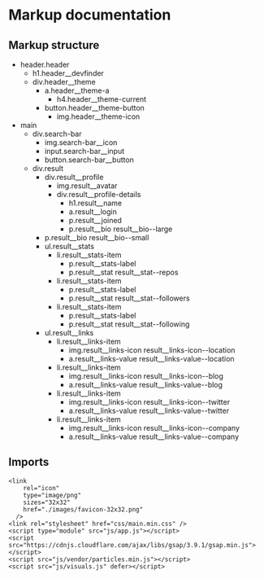 # Markup documentation

## Markup structure

- header.header
  - h1.header\_\_devfinder
  - div.header\_\_theme
    - a.header\_\_theme-a
      - h4.header\_\_theme-current
    - button.header\_\_theme-button
      - img.header\_\_theme-icon
- main
  - div.search-bar
    - img.search-bar\_\_icon
    - input.search-bar\_\_input
    - button.search-bar\_\_button
  - div.result
    - div.result\_\_profile
      - img.result\_\_avatar
      - div.result\_\_profile-details
        - h1.result\_\_name
        - a.result\_\_login
        - p.result\_\_joined
        - p.result\_\_bio result\_\_bio--large
    - p.result\_\_bio result\_\_bio--small
    - ul.result\_\_stats
      - li.result\_\_stats-item
        - p.result\_\_stats-label
        - p.result\_\_stat result\_\_stat--repos
      - li.result\_\_stats-item
        - p.result\_\_stats-label
        - p.result\_\_stat result\_\_stat--followers
      - li.result\_\_stats-item
        - p.result\_\_stats-label
        - p.result\_\_stat result\_\_stat--following
    - ul.result\_\_links
      - li.result\_\_links-item
        - img.result\_\_links-icon result\_\_links-icon--location
        - a.result\_\_links-value result\_\_links-value--location
      - li.result\_\_links-item
        - img.result\_\_links-icon result\_\_links-icon--blog
        - a.result\_\_links-value result\_\_links-value--blog
      - li.result\_\_links-item
        - img.result\_\_links-icon result\_\_links-icon--twitter
        - a.result\_\_links-value result\_\_links-value--twitter
      - li.result\_\_links-item
        - img.result\_\_links-icon result\_\_links-icon--company
        - a.result\_\_links-value result\_\_links-value--company

## Imports

```
<link
    rel="icon"
    type="image/png"
    sizes="32x32"
    href="./images/favicon-32x32.png"
  />
<link rel="stylesheet" href="css/main.min.css" />
<script type="module" src="js/app.js"></script>
<script src="https://cdnjs.cloudflare.com/ajax/libs/gsap/3.9.1/gsap.min.js"></script>
<script src="js/vendor/particles.min.js"></script>
<script src="js/visuals.js" defer></script>
```
